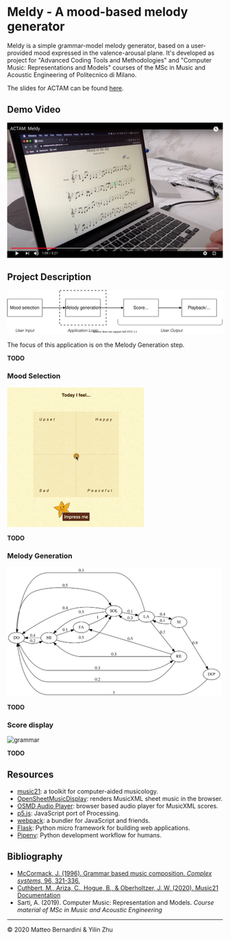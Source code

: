Meldy - A mood-based melody generator
=====================================

Meldy is a simple grammar-model melody generator, based on a user-provided mood expressed in the valence-arousal plane.
It's developed as project for "Advanced Coding Tools and Methodologies" and "Computer Music: Representations and Models" courses of the MSc in Music and Acoustic Engineering of Politecnico di Milano.

The slides for ACTAM can be found [here](https://mttbernardini.github.io/nuvola/docs/slides.html).

Demo Video
----------

[![demo video thumbnail](/docs/pic/demovideo-thumb.png)](https://youtu.be/GXCEjtqoQWU)


Project Description
-------------------

![overview](/docs/pic/overview.svg)

The focus of this application is on the Melody Generation step.

**TODO**

### Mood Selection

![mood picker](/docs/video/mood.gif)

**TODO**

### Melody Generation

<img alt="grammar" src="/docs/pic/grammar.svg" width="500">

**TODO**

### Score display

![grammar](/docs/video/playback.gif)

**TODO**

Resources
---------

- [music21][m21]: a toolkit for computer-aided musicology.
- [OpenSheetMusicDisplay][osmd]: renders MusicXML sheet music in the browser.
- [OSMD Audio Player][osmd-ap]: browser based audio player for MusicXML scores.
- [p5.js][p5]: JavaScript port of Processing.
- [webpack][wp]: a bundler for JavaScript and friends.
- [Flask][flask]: Python micro framework for building web applications.
- [Pipenv][penv]: Python development workflow for humans.


Bibliography
------------

- [McCormack, J. (1996). Grammar based music composition. _Complex systems,_ 96, 321-336.][grammar]
- [Cuthbert, M., Ariza, C., Hogue, B., & Oberholtzer, J. W. (2020). Music21 Documentation][m21doc]
- Sarti, A. (2019). Computer Music: Representation and Models. _Course material of MSc in Music and Acoustic Engineering_

----
 © 2020 Matteo Bernardini & Yilin Zhu


[m21]:     http://web.mit.edu/music21/
[osmd]:    https://opensheetmusicdisplay.org/
[osmd-ap]: https://github.com/jimutt/osmd-audio-player
[p5]:      https://p5js.org/
[flask]:   https://palletsprojects.com/p/flask/
[wp]:      https://webpack.js.org/
[penv]:    https://pipenv.pypa.io/en/latest/

[grammar]: http://users.monash.edu.au/~jonmc/research/Papers/L-systemsMusic.pdf
[m21doc]:  http://web.mit.edu/music21/doc/index.html
